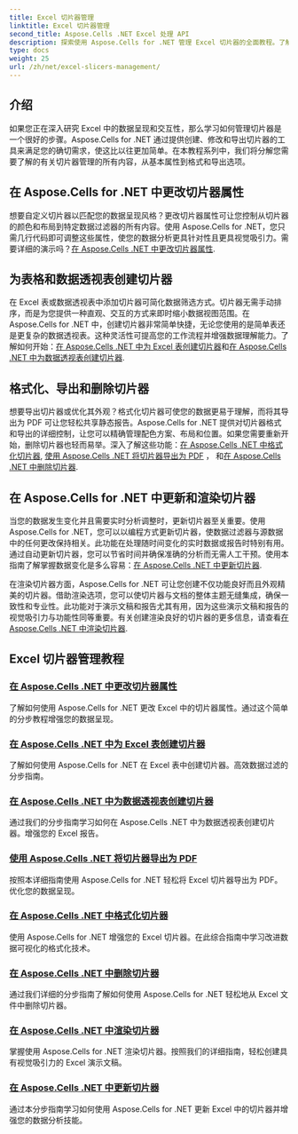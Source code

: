 ```yaml
---
title: Excel 切片器管理
linktitle: Excel 切片器管理
second_title: Aspose.Cells .NET Excel 处理 API
description: 探索使用 Aspose.Cells for .NET 管理 Excel 切片器的全面教程。了解如何轻松创建、更新、格式化和导出切片器。
type: docs
weight: 25
url: /zh/net/excel-slicers-management/
---
```

## 介绍

如果您正在深入研究 Excel 中的数据呈现和交互性，那么学习如何管理切片器是一个很好的步骤。Aspose.Cells for .NET 通过提供创建、修改和导出切片器的工具来满足您的确切需求，使这比以往更加简单。在本教程系列中，我们将分解您需要了解的有关切片器管理的所有内容，从基本属性到格式和导出选项。

## 在 Aspose.Cells for .NET 中更改切片器属性
想要自定义切片器以匹配您的数据呈现风格？更改切片器属性可让您控制从切片器的颜色和布局到特定数据过滤器的所有内容。使用 Aspose.Cells for .NET，您只需几行代码即可调整这些属性，使您的数据分析更具针对性且更具视觉吸引力。需要详细的演示吗？[在 Aspose.Cells .NET 中更改切片器属性](./change-slicer-properties/).

## 为表格和数据透视表创建切片器
在 Excel 表或数据透视表中添加切片器可简化数据筛选方式。切片器无需手动排序，而是为您提供一种直观、交互的方式来即时缩小数据视图范围。在 Aspose.Cells for .NET 中，创建切片器非常简单快捷，无论您使用的是简单表还是更复杂的数据透视表。这种灵活性可提高您的工作流程并增强数据理解能力。了解如何开始：[在 Aspose.Cells .NET 中为 Excel 表创建切片器](./create-slicer-excel-table/)和[在 Aspose.Cells .NET 中为数据透视表创建切片器](./create-slicer-pivot-table/).

## 格式化、导出和删除切片器
想要导出切片器或优化其外观？格式化切片器可使您的数据更易于理解，而将其导出为 PDF 可让您轻松共享静态报告。Aspose.Cells for .NET 提供对切片器格式和导出的详细控制，让您可以精确管理配色方案、布局和位置。如果您需要重新开始，删除切片器也轻而易举。深入了解这些功能：[在 Aspose.Cells .NET 中格式化切片器](./format-slicers/), [使用 Aspose.Cells .NET 将切片器导出为 PDF](./export-slicer-to-pdf/) ， 和[在 Aspose.Cells .NET 中删除切片器](./remove-slicers/).

## 在 Aspose.Cells for .NET 中更新和渲染切片器

当您的数据发生变化并且需要实时分析调整时，更新切片器至关重要。使用 Aspose.Cells for .NET，您可以以编程方式更新切片器，使数据过滤器与源数据中的任何更改保持相关。此功能在处理随时间变化的实时数据或报告时特别有用。通过自动更新切片器，您可以节省时间并确保准确的分析而无需人工干预。使用本指南了解掌握数据变化是多么容易：[在 Aspose.Cells .NET 中更新切片器](./update-slicers/).

在渲染切片器方面，Aspose.Cells for .NET 可让您创建不仅功能良好而且外观精美的切片器。借助渲染选项，您可以使切片器与文档的整体主题无缝集成，确保一致性和专业性。此功能对于演示文稿和报告尤其有用，因为这些演示文稿和报告的视觉吸引力与功能性同等重要。有关创建渲染良好的切片器的更多信息，请查看[在 Aspose.Cells .NET 中渲染切片器](./render-slicers/).

## Excel 切片器管理教程
### [在 Aspose.Cells .NET 中更改切片器属性](./change-slicer-properties/)
了解如何使用 Aspose.Cells for .NET 更改 Excel 中的切片器属性。通过这个简单的分步教程增强您的数据呈现。
### [在 Aspose.Cells .NET 中为 Excel 表创建切片器](./create-slicer-excel-table/)
了解如何使用 Aspose.Cells for .NET 在 Excel 表中创建切片器。高效数据过滤的分步指南。
### [在 Aspose.Cells .NET 中为数据透视表创建切片器](./create-slicer-pivot-table/)
通过我们的分步指南学习如何在 Aspose.Cells .NET 中为数据透视表创建切片器。增强您的 Excel 报告。
### [使用 Aspose.Cells .NET 将切片器导出为 PDF](./export-slicer-to-pdf/)
按照本详细指南使用 Aspose.Cells for .NET 轻松将 Excel 切片器导出为 PDF。优化您的数据呈现。
### [在 Aspose.Cells .NET 中格式化切片器](./format-slicers/)
使用 Aspose.Cells for .NET 增强您的 Excel 切片器。在此综合指南中学习改进数据可视化的格式化技术。
### [在 Aspose.Cells .NET 中删除切片器](./remove-slicers/)
通过我们详细的分步指南了解如何使用 Aspose.Cells for .NET 轻松地从 Excel 文件中删除切片器。
### [在 Aspose.Cells .NET 中渲染切片器](./render-slicers/)
掌握使用 Aspose.Cells for .NET 渲染切片器。按照我们的详细指南，轻松创建具有视觉吸引力的 Excel 演示文稿。
### [在 Aspose.Cells .NET 中更新切片器](./update-slicers/)
通过本分步指南学习如何使用 Aspose.Cells for .NET 更新 Excel 中的切片器并增强您的数据分析技能。